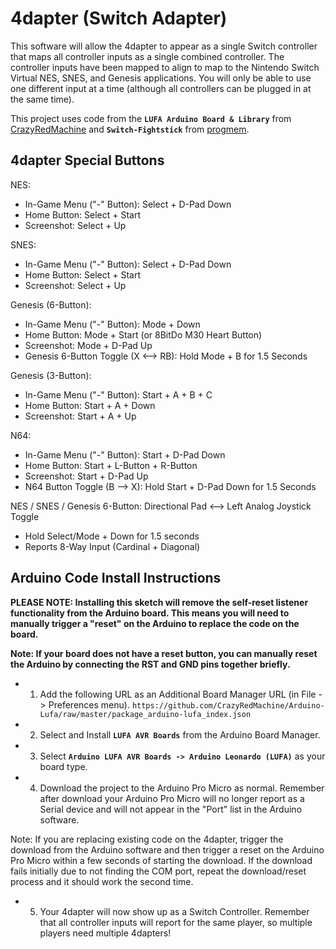 # 4dapter (Switch Adapter)

This software will allow the 4dapter to appear as a single Switch controller that maps all controller inputs as a single combined controller. The controller inputs have been mapped to align to map to the Nintendo Switch Virtual NES, SNES, and Genesis applications. You will only be able to use one different input at a time (although all controllers can be plugged in at the same time).

This project uses code from the **`LUFA Arduino Board & Library`** from [CrazyRedMachine](https://github.com/CrazyRedMachine/Arduino-Lufa) and **`Switch-Fightstick`** from [progmem](https://github.com/progmem/Switch-Fightstick).

## 4dapter Special Buttons

NES:
* In-Game Menu ("-" Button): Select + D-Pad Down
* Home Button: Select + Start
* Screenshot: Select + Up

SNES:
* In-Game Menu ("-" Button): Select + D-Pad Down
* Home Button: Select + Start
* Screenshot: Select + Up

Genesis (6-Button):
* In-Game Menu ("-" Button): Mode + Down
* Home Button: Mode + Start (or 8BitDo M30 Heart Button)
* Screenshot: Mode + D-Pad Up
* Genesis 6-Button Toggle (X <--> RB): Hold Mode + B for 1.5 Seconds

Genesis (3-Button):
* In-Game Menu ("-" Button): Start + A + B + C
* Home Button: Start + A + Down
* Screenshot: Start + A + Up

N64: 
* In-Game Menu ("-" Button): Start + D-Pad Down
* Home Button: Start + L-Button + R-Button
* Screenshot: Start + D-Pad Up
* N64 Button Toggle (B --> X): Hold Start + D-Pad Down for 1.5 Seconds

NES / SNES / Genesis 6-Button:
Directional Pad <--> Left Analog Joystick Toggle
* Hold Select/Mode + Down for 1.5 seconds
* Reports 8-Way Input (Cardinal + Diagonal)

## Arduino Code Install Instructions

**PLEASE NOTE: Installing this sketch will remove the self-reset listener functionality from the Arduino board. This means you will need to manually trigger a "reset" on the Arduino to replace the code on the board.**

**Note: If your board does not have a reset button, you can manually reset the Arduino by connecting the RST and GND pins together briefly.**

* 1. Add the following URL as an Additional Board Manager URL (in File -> Preferences menu).
`https://github.com/CrazyRedMachine/Arduino-Lufa/raw/master/package_arduino-lufa_index.json`

* 2. Select and Install **`LUFA AVR Boards`** from the Arduino Board Manager.

* 3. Select **`Arduino LUFA AVR Boards -> Arduino Leonardo (LUFA)`** as your board type.

* 4. Download the project to the Arduino Pro Micro as normal. Remember after download your Arduino Pro Micro will no longer report as a Serial device and will not appear in the "Port" list in the Arduino software.

Note: If you are replacing existing code on the 4dapter, trigger the download from the Arduino software and then trigger a reset on the Arduino Pro Micro within a few seconds of starting the download. If the download fails initially due to not finding the COM port, repeat the download/reset process and it should work the second time.

* 5. Your 4dapter will now show up as a Switch Controller. Remember that all controller inputs will report for the same player, so multiple players need multiple 4dapters!
